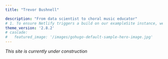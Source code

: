 ```yaml
---
title: "Trevor Bushnell"

description: "From data scientist to choral music educator"
# 1. To ensure Netlify triggers a build on our exampleSite instance, we need to change a file in the exampleSite directory.
theme_version: '2.8.2'
# cascade:
#   featured_image: '/images/gohugo-default-sample-hero-image.jpg'
---
```


*This site is currently under construction*

